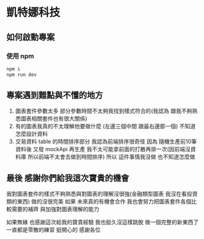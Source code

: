 # 凱特娜科技

## 如何啟動專案

### 使用 npm

```bash
npm i
npm run dev
```

## 專案遇到難點與不懂的地方

1. 圖表套件參數太多 部分參數時間不太夠我找到樣式符合的(我認為 跟我不夠熟悉圖表相關套件也有很大關係)
2. 有的圖表我真的不太理解他要做什麼 (左邊三個中間 跟最右邊那一個) 不知道怎麼設計資料
3. 交易資料 table 的時間排序部分 我認為前端排序很奇怪 因為 隨機生產前10筆資料後 又發 mockApi 再生產 我不太可能拿前面的打散再排一次(因前端沒資料庫 所以前端不太會去做到時間排序)
   所以 這件事情我沒做 也不知道怎麼做

## 最後 感謝你們給我這次寶貴的機會

我對圖表套件的樣式不夠熟悉與對圖表的理解沒很強(金融類型圖表 我沒在看投資類的東西) 做的沒很完美
如果 未來真的有機會合作
我也會努力把圖表套件各個比較需要的補齊
與加強對圖表理解的能力

如果無緣 也感謝這次給我的寶貴經驗 我也挺久沒這樣跳脫 做一個完整的新東西了
一直都是零散的練習 挺開心的
感謝各位

